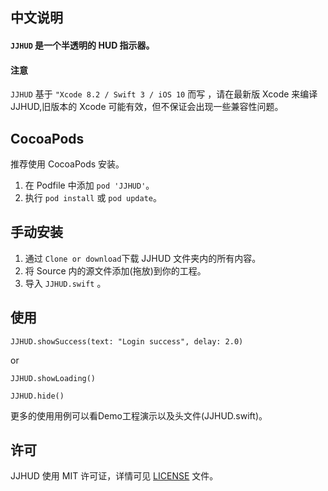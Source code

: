 
## 中文说明
####  `JJHUD` 是一个半透明的 HUD 指示器。

#### 注意
`JJHUD` 基于 `"Xcode 8.2 / Swift 3 / iOS 10` 而写 ，请在最新版 Xcode 来编译JJHUD,旧版本的 Xcode 可能有效，但不保证会出现一些兼容性问题。

## CocoaPods

推荐使用 CocoaPods 安装。

1. 在 Podfile 中添加 `pod 'JJHUD'`。
2. 执行 `pod install` 或 `pod update`。

## 手动安装
1. 通过 `Clone or download`下载 JJHUD 文件夹内的所有内容。
2. 将 Source 内的源文件添加(拖放)到你的工程。
3. 导入 `JJHUD.swift` 。

## 使用

```
JJHUD.showSuccess(text: "Login success", delay: 2.0)
```

or

```
JJHUD.showLoading()

JJHUD.hide() 
```

更多的使用用例可以看Demo工程演示以及头文件(JJHUD.swift)。

## 许可

JJHUD 使用 MIT 许可证，详情可见 [LICENSE](LICENSE) 文件。
